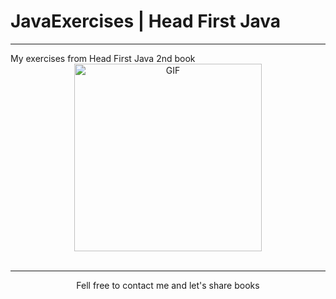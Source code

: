 # JavaExercises | Head First Java
<hr>
My exercises from Head First Java 2nd book 

<div align="center">
<img width="300" alt="GIF" align="center" src="https://user-images.githubusercontent.com/103402889/218546205-1aea1781-2cb2-489a-b3eb-cbd3292933ef.png">
<div/>
<br>



<hr>
Fell free to contact me and let's share books 
